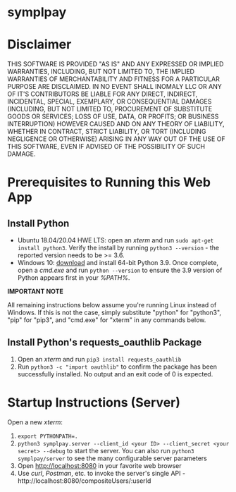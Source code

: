 # symplpay

# Disclaimer

THIS SOFTWARE IS PROVIDED "AS IS" AND ANY EXPRESSED OR IMPLIED WARRANTIES, INCLUDING, BUT NOT LIMITED TO, THE IMPLIED
WARRANTIES OF MERCHANTABILITY AND FITNESS FOR A PARTICULAR PURPOSE ARE DISCLAIMED. IN NO EVENT SHALL INOMALY LLC
OR ANY OF IT'S CONTRIBUTORS BE LIABLE FOR ANY DIRECT, INDIRECT, INCIDENTAL, SPECIAL, EXEMPLARY, OR CONSEQUENTIAL DAMAGES
(INCLUDING, BUT NOT LIMITED TO, PROCUREMENT OF SUBSTITUTE GOODS OR SERVICES; LOSS OF USE, DATA, OR PROFITS; OR BUSINESS
INTERRUPTION) HOWEVER CAUSED AND ON ANY THEORY OF LIABILITY, WHETHER IN CONTRACT, STRICT LIABILITY, OR TORT (INCLUDING
NEGLIGENCE OR OTHERWISE) ARISING IN ANY WAY OUT OF THE USE OF THIS SOFTWARE, EVEN IF ADVISED OF THE POSSIBILITY OF SUCH
DAMAGE.

# Prerequisites to Running this Web App

## Install Python

* Ubuntu 18.04/20.04 HWE LTS: open an _xterm_ and run `sudo apt-get install python3`. Verify the install by running `python3 --version` - the reported version needs to be >= 3.6.
* Windows 10: [download](https://www.python.org/ftp/python/3.9.0/python-3.9.0-amd64.exe) and install 64-bit Python 3.9. Once complete, open a _cmd.exe_ and run `python --version` to ensure the 3.9 version of Python appears first in your _%PATH%_.

**IMPORTANT NOTE**

All remaining instructions below assume you're running Linux instead of Windows. If this is not the case, simply substitute "python" for "python3", "pip" for "pip3", and "cmd.exe" for "xterm" in any commands below.

## Install Python's requests_oauthlib Package

1. Open an _xterm_ and run `pip3 install requests_oauthlib`
2. Run `python3 -c "import oauthlib"` to confirm the package has been successfully installed. No output and an exit code of 0 is expected.

# Startup Instructions (Server)
Open a new _xterm_:
1. `export PYTHONPATH=.`
1. `python3 symplpay.server --client_id <your ID> --client_secret <your secret> --debug` to start the server. You can also run `python3 symplpay/server` to see the many configurable server parameters
1. Open [http://localhost:8080](http://localhost:8080) in your favorite web browser
1. Use _curl_, _Postman_, etc. to invoke the server's single API - http://localhost:8080/compositeUsers/:userId